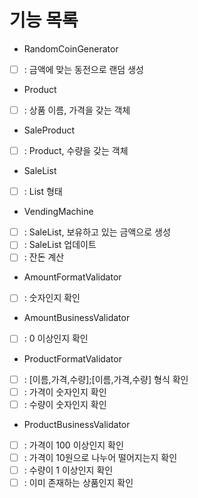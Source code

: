 # 기능 목록

- RandomCoinGenerator
- [ ] : 금액에 맞는 동전으로 랜덤 생성

- Product
- [ ] : 상품 이름, 가격을 갖는 객체

- SaleProduct
- [ ] : Product, 수량을 갖는 객체

- SaleList
- [ ] : List<SaleProduct> 형태

- VendingMachine
- [ ] : SaleList, 보유하고 있는 금액으로 생성
- [ ] : SaleList 업데이트
- [ ] : 잔돈 계산

- AmountFormatValidator
- [ ] : 숫자인지 확인

- AmountBusinessValidator
- [ ] : 0 이상인지 확인

- ProductFormatValidator
- [ ] : [이름,가격,수량];[이름,가격,수량] 형식 확인
- [ ] : 가격이 숫자인지 확인
- [ ] : 수량이 숫자인지 확인

- ProductBusinessValidator
- [ ] : 가격이 100 이상인지 확인
- [ ] : 가격이 10원으로 나누어 떨어지는지 확인
- [ ] : 수량이 1 이상인지 확인
- [ ] : 이미 존재하는 상품인지 확인
